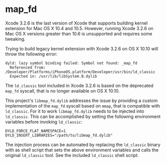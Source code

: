 map_fd
======

Xcode 3.2.6 is the last version of Xcode that supports building kernel extension for Mac OS X 10.4 and 10.5. However, running Xcode 3.2.6 on Mac OS X versions greater than 10.6 is unsupported and requires some tweaking.

Trying to build legacy kernel extension with Xcode 3.2.6 on OS X 10.10 will throw the following error:

    dyld: lazy symbol binding failed: Symbol not found: _map_fd
      Referenced from: /Developer/Platforms/iPhoneOS.platform/Developer/usr/bin/ld_classic
      Expected in: /usr/lib/libSystem.B.dylib

The `ld_classic` tool included in Xcode 3.2.6 is based on the deprecated `map_fd` syscall, that is no longer available on OS X 10.10.

This project's `libmap_fd.dylib` addresses the issue by providing a custom implementation of the `map_fd` syscall based on `mmap`, that is compatible with `ld_classic`. For it to work `libmap_fd.dylib` needs to be injected into `ld_classic`. This can be accomplished by setting the following environment variables before invoking `ld_classic`:

    DYLD_FORCE_FLAT_NAMESPACE=1
    DYLD_INSERT_LIBRARIES="/path/to/libmap_fd.dylib"

The injection process can be automated by replacing the `ld_classic` binary with as shell script that sets the above environment variables and calls the original `ld_classic` tool. See the included `ld_classic` shell script.
